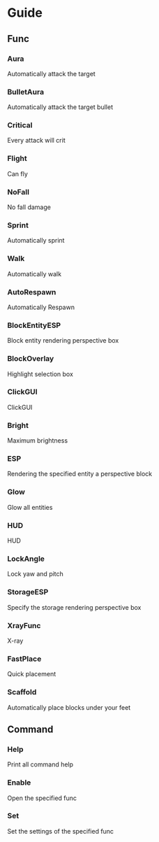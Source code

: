 # Guide

## Func

### Aura

Automatically attack the target

### BulletAura

Automatically attack the target bullet

### Critical

Every attack will crit

### Flight

Can fly

### NoFall

No fall damage

### Sprint

Automatically sprint

### Walk

Automatically walk

### AutoRespawn

Automatically Respawn

### BlockEntityESP

Block entity rendering perspective box

### BlockOverlay

Highlight selection box

### ClickGUI

ClickGUI

### Bright

Maximum brightness

### ESP

Rendering the specified entity a perspective block

### Glow

Glow all entities

### HUD

HUD

### LockAngle

Lock yaw and pitch

### StorageESP

Specify the storage rendering perspective box

### XrayFunc

X-ray

### FastPlace

Quick placement

### Scaffold

Automatically place blocks under your feet

## Command

### Help

Print all command help

### Enable

Open the specified func

### Set

Set the settings of the specified func



